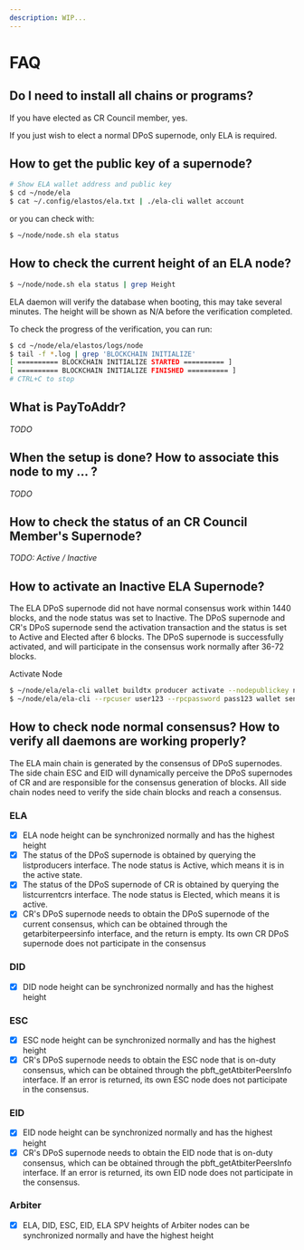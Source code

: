 ```yaml
---
description: WIP...
---
```


# FAQ

## Do I need to install all chains or programs?

If you have elected as CR Council member, yes.

If you just wish to elect a normal DPoS supernode, only ELA is required.

## How to get the public key of a supernode?

```bash
# Show ELA wallet address and public key
$ cd ~/node/ela
$ cat ~/.config/elastos/ela.txt | ./ela-cli wallet account
```

or you can check with:

```bash
$ ~/node/node.sh ela status
```

## How to check the current height of an ELA node?

```bash
$ ~/node/node.sh ela status | grep Height
```

ELA daemon will verify the database when booting, this may take several minutes. The height will be shown as N/A before the verification completed.

To check the progress of the verification, you can run:

```bash
$ cd ~/node/ela/elastos/logs/node
$ tail -f *.log | grep 'BLOCKCHAIN INITIALIZE'
[ ========== BLOCKCHAIN INITIALIZE STARTED ========== ]
[ ========== BLOCKCHAIN INITIALIZE FINISHED ========== ]
# CTRL+C to stop
```

## What is PayToAddr?

*TODO*

## When the setup is done? How to associate this node to my ... ?

*TODO*

## How to check the status of an CR Council Member's Supernode?

*TODO: Active / Inactive*

## How to activate an Inactive ELA Supernode?

The ELA DPoS supernode did not have normal consensus work within 1440 blocks, and the node status was set to Inactive. The DPoS supernode and CR's DPoS supernode send the activation transaction and the status is set to Active and Elected after 6 blocks. The DPoS supernode is successfully activated, and will participate in the consensus work normally after 36-72 blocks.

Activate Node

```bash
$ ~/node/ela/ela-cli wallet buildtx producer activate --nodepublickey nodepublickey
$ ~/node/ela/ela-cli --rpcuser user123 --rpcpassword pass123 wallet sendtx -f ready_to_send.txn
```

## How to check node normal consensus? How to verify all daemons are working properly?

The ELA main chain is generated by the consensus of DPoS supernodes. The side chain ESC and EID will dynamically perceive the DPoS supernodes of CR and are responsible for the consensus generation of blocks. All side chain nodes need to verify the side chain blocks and reach a consensus.

### ELA

- [x] ELA node height can be synchronized normally and has the highest height
- [x] The status of the DPoS supernode is obtained by querying the listproducers interface. The node status is Active, which means it is in the active state.
- [x] The status of the DPoS supernode of CR is obtained by querying the listcurrentcrs interface. The node status is Elected, which means it is active.
- [x] CR's DPoS supernode needs to obtain the DPoS supernode of the current consensus, which can be obtained through the getarbiterpeersinfo interface, and the return is empty. Its own CR DPoS supernode does not participate in the consensus

### DID

- [x] DID node height can be synchronized normally and has the highest height

### ESC

- [x] ESC node height can be synchronized normally and has the highest height
- [x] CR's DPoS supernode needs to obtain the ESC node that is on-duty consensus, which can be obtained through the pbft_getAtbiterPeersInfo interface. If an error is returned, its own ESC node does not participate in the consensus.

### EID

- [x] EID node height can be synchronized normally and has the highest height
- [x] CR's DPoS supernode needs to obtain the EID node that is on-duty consensus, which can be obtained through the pbft_getAtbiterPeersInfo interface. If an error is returned, its own EID node does not participate in the consensus.

### Arbiter

- [x] ELA, DID, ESC, EID, ELA SPV heights of Arbiter nodes can be synchronized normally and have the highest height

